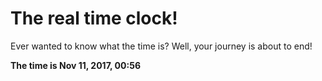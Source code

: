 # The real time clock!

Ever wanted to know what the time is? Well, your journey is about to end!

**The time is Nov 11, 2017, 00:56**